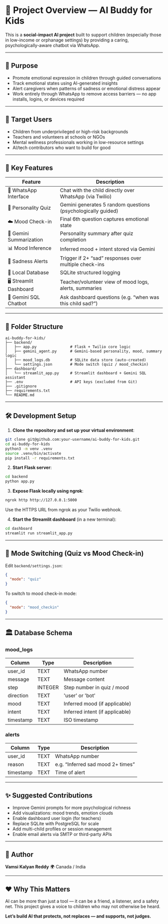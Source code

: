 # 💠 Project Overview — AI Buddy for Kids

This is a **social-impact AI project** built to support children (especially those in low-income or orphanage settings) by providing a caring, psychologically-aware chatbot via WhatsApp.

---

## 🌟 Purpose

* Promote emotional expression in children through guided conversations
* Track emotional states using AI-generated insights
* Alert caregivers when patterns of sadness or emotional distress appear
* Work entirely through WhatsApp to remove access barriers — no app installs, logins, or devices required

---

## 👤 Target Users

* Children from underprivileged or high-risk backgrounds
* Teachers and volunteers at schools or NGOs
* Mental wellness professionals working in low-resource settings
* AI/tech contributors who want to build for good

---

## 🧠 Key Features

| Feature                 | Description                                                  |
| ----------------------- | ------------------------------------------------------------ |
| 📱 WhatsApp Interface   | Chat with the child directly over WhatsApp (via Twilio)      |
| 🎨 Personality Quiz     | Gemini generates 5 random questions (psychologically guided) |
| ☁️ Mood Check-in        | Final 6th question captures emotional state                  |
| 🧠 Gemini Summarization | Personality summary after quiz completion                    |
| 📊 Mood Inference       | Inferred mood + intent stored via Gemini                     |
| 🚨 Sadness Alerts       | Trigger if 2+ “sad” responses over multiple check-ins        |
| 📂 Local Database       | SQLite structured logging                                    |
| 🖥️ Streamlit Dashboard | Teacher/volunteer view of mood logs, alerts, summaries       |
| 🤖 Gemini SQL Chatbot   | Ask dashboard questions (e.g. “when was this child sad?”)    |

---

## 📆 Folder Structure

```
ai-buddy-for-kids/
├── backend/
│   ├── app.py               # Flask + Twilio core logic
│   ├── gemini_agent.py      # Gemini-based personality, mood, summary logic
│   ├── mood_logs.db         # SQLite data store (auto-created)
│   └── settings.json        # Mode switch (quiz / mood_checkin)
├── dashboard/
│   └── streamlit_app.py     # Streamlit dashboard + Gemini SQL assistant
├── .env                     # API keys (excluded from Git)
├── .gitignore
├── requirements.txt
└── README.md
```

---

## 🛠️ Development Setup

1. **Clone the repository and set up your virtual environment**:

```bash
git clone git@github.com:your-username/ai-buddy-for-kids.git
cd ai-buddy-for-kids
python3 -m venv .venv
source .venv/bin/activate
pip install -r requirements.txt
```

2. **Start Flask server**:

```bash
cd backend
python app.py
```

3. **Expose Flask locally using ngrok**:

```bash
ngrok http http://127.0.0.1:5000
```

Use the HTTPS URL from ngrok as your Twilio webhook.

4. **Start the Streamlit dashboard** (in a new terminal):

```bash
cd dashboard
streamlit run streamlit_app.py
```

---

## 🔀 Mode Switching (Quiz vs Mood Check-in)

Edit `backend/settings.json`:

```json
{
  "mode": "quiz"
}
```

To switch to mood check-in mode:

```json
{
  "mode": "mood_checkin"
}
```

---

## 🏛️ Database Schema

### mood\_logs

| Column    | Type    | Description                     |
| --------- | ------- | ------------------------------- |
| user\_id  | TEXT    | WhatsApp number                 |
| message   | TEXT    | Message content                 |
| step      | INTEGER | Step number in quiz / mood      |
| direction | TEXT    | 'user' or 'bot'                 |
| mood      | TEXT    | Inferred mood (if applicable)   |
| intent    | TEXT    | Inferred intent (if applicable) |
| timestamp | TEXT    | ISO timestamp                   |

### alerts

| Column    | Type | Description                       |
| --------- | ---- | --------------------------------- |
| user\_id  | TEXT | WhatsApp number                   |
| reason    | TEXT | e.g. “Inferred sad mood 2+ times” |
| timestamp | TEXT | Time of alert                     |

---

## ✨ Suggested Contributions

* Improve Gemini prompts for more psychological richness
* Add visualizations: mood trends, emotion clouds
* Enable dashboard user login (for teachers)
* Replace SQLite with PostgreSQL for scale
* Add multi-child profiles or session management
* Enable email alerts via SMTP or third-party APIs

---

## 📢 Author

**Vamsi Kalyan Reddy**
🌍 Canada / India

---

## ❤️ Why This Matters

AI can be more than just a tool — it can be a friend, a listener, and a safety net. This project gives a voice to children who may not otherwise be heard.

**Let’s build AI that protects, not replaces — and supports, not judges.**
